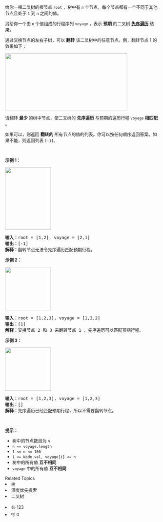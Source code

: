 <p>给你一棵二叉树的根节点 <code>root</code> ，树中有 <code>n</code> 个节点，每个节点都有一个不同于其他节点且处于 <code>1</code> 到 <code>n</code> 之间的值。</p>

<p>另给你一个由 <code>n</code> 个值组成的行程序列 <code>voyage</code> ，表示 <strong>预期</strong> 的二叉树 <a href="https://baike.baidu.com/item/%E5%85%88%E5%BA%8F%E9%81%8D%E5%8E%86/6442839?fr=aladdin" target="_blank"><strong>先序遍历</strong></a> 结果。</p>

<p>通过交换节点的左右子树，可以 <strong>翻转</strong> 该二叉树中的任意节点。例，翻转节点 1 的效果如下：</p> 
<img alt="" src="https://assets.leetcode.com/uploads/2021/02/15/fliptree.jpg" style="width: 400px; height: 187px;" /> 
<p>请翻转 <strong>最少 </strong>的树中节点，使二叉树的 <strong>先序遍历</strong> 与预期的遍历行程&nbsp;<code>voyage</code>&nbsp;<strong>相匹配</strong> 。&nbsp;</p>

<p>如果可以，则返回 <strong>翻转的</strong> 所有节点的值的列表。你可以按任何顺序返回答案。如果不能，则返回列表 <code>[-1]</code>。</p>

<p>&nbsp;</p>

<p><strong>示例 1：</strong></p> 
<img alt="" src="https://assets.leetcode.com/uploads/2019/01/02/1219-01.png" style="width: 150px; height: 205px;" /> 
<pre>
<strong>输入：</strong>root = [1,2], voyage = [2,1]
<strong>输出：</strong>[-1]
<strong>解释：</strong>翻转节点无法令先序遍历匹配预期行程。
</pre>

<p><strong>示例 2：</strong></p> 
<img alt="" src="https://assets.leetcode.com/uploads/2019/01/02/1219-02.png" style="width: 150px; height: 142px;" /> 
<pre>
<strong>输入：</strong>root = [1,2,3], voyage = [1,3,2]
<strong>输出：</strong>[1]
<strong>解释：</strong>交换节点 2 和 3 来翻转节点 1 ，先序遍历可以匹配预期行程。</pre>

<p><strong>示例 3：</strong></p> 
<img alt="" src="https://assets.leetcode.com/uploads/2019/01/02/1219-02.png" style="width: 150px; height: 142px;" /> 
<pre>
<strong>输入：</strong>root = [1,2,3], voyage = [1,2,3]
<strong>输出：</strong>[]
<strong>解释：</strong>先序遍历已经匹配预期行程，所以不需要翻转节点。
</pre>

<p>&nbsp;</p>

<p><strong>提示：</strong></p>

<ul> 
 <li>树中的节点数目为 <code>n</code></li> 
 <li><code>n == voyage.length</code></li> 
 <li><code>1 &lt;= n &lt;= 100</code></li> 
 <li><code>1 &lt;= Node.val, voyage[i] &lt;= n</code></li> 
 <li>树中的所有值 <strong>互不相同</strong></li> 
 <li><code>voyage</code> 中的所有值 <strong>互不相同</strong></li> 
</ul>

<div><div>Related Topics</div><div><li>树</li><li>深度优先搜索</li><li>二叉树</li></div></div><br><div><li>👍 123</li><li>👎 0</li></div>